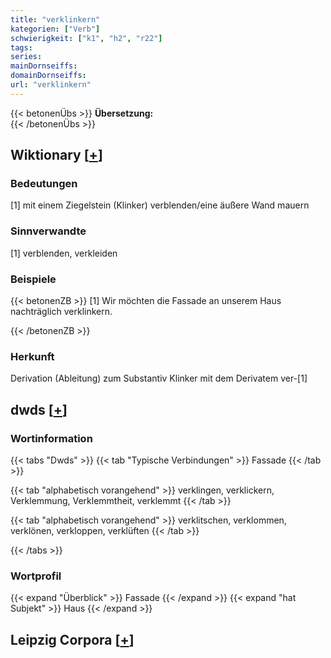 ```yaml
---
title: "verklinkern"
kategorien: ["Verb"]
schwierigkeit: ["k1", "h2", "r22"]
tags:
series:
mainDornseiffs:
domainDornseiffs:
url: "verklinkern"
---
```


{{< betonenÜbs >}}
**Übersetzung:**  
{{< /betonenÜbs >}}

## Wiktionary [[+](https://de.wiktionary.org/wiki/verklinkern)]

### Bedeutungen
[1] mit einem Ziegelstein (Klinker) verblenden/eine äußere Wand mauern  

### Sinnverwandte
[1] verblenden, verkleiden  

### Beispiele
{{< betonenZB >}}
[1] Wir möchten die Fassade an unserem Haus nachträglich verklinkern.  

{{< /betonenZB >}}
### Herkunft
Derivation (Ableitung) zum Substantiv Klinker mit dem Derivatem ver-[1]  



## dwds [[+](https://www.dwds.de/wb/verklinkern)]

### Wortinformation
{{< tabs "Dwds" >}}
{{< tab "Typische Verbindungen" >}}
Fassade
{{< /tab >}}

{{< tab "alphabetisch vorangehend" >}}
verklingen, verklickern, Verklemmung, Verklemmtheit, verklemmt
{{< /tab >}}

{{< tab "alphabetisch vorangehend" >}}
verklitschen, verklommen, verklönen, verkloppen, verklüften
{{< /tab >}}

{{< /tabs >}}

### Wortprofil
{{< expand "Überblick" >}} Fassade {{< /expand >}}
{{< expand "hat Subjekt" >}} Haus {{< /expand >}}

## Leipzig Corpora [[+](https://corpora.uni-leipzig.de/en/res?word=verklinkern&corpusId=deu_newscrawl-public_2018)]

